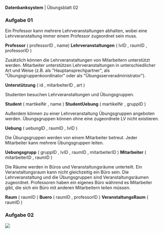 **Datenbanksystem** | Übungsblatt 02

### **Aufgabe 01**

Ein Professor kann mehrere Lehrveranstaltungen abhalten, wobei eine Lehrveranstaltung immer einem Professor zugeordnet sein muss.

**Professor** ( professorID , name)
**Lehrveranstaltungen** ( lvID , raumID , professorID )


Zusätzlich können die Lehrveranstaltungen von Mitarbeitern unterstützt werden.
Mitarbeiter unterstützen Lehrveranstaltungen in unterschiedlicher Art und Weise (z.B. als "Hauptansprechpartner", als "Übungsgruppenkoordinator" oder als "Übungsserveradministrator").

**Unterstützung** ( id , mitarbeiterID , art )

Studenten besuchen Lehrveranstaltungen und Übungsgruppen.

**Student** ( martikelNr , name )
**StudentUebung** ( martikelNr , gruppID )

Außerdem können zu einer Lehrveranstaltung Übungsgruppen angeboten werden. Übungsgruppen können ohne eine zugeordnete LV nicht existieren.

**Uebung** ( uebungID , raumID , lvID )

Die Übungsgruppen werden von einem Mitarbeiter betreut. Jeder Mitarbeiter kann mehrere Übungsgruppen leiten.

**Uebungsgrupp** ( gruppID , lvID , raumID , mitarbeiterID )
**Mitarbeiter** ( mitarbeiterID , raumID )

Die Räume werden in Büros und Veranstaltungsräume unterteilt. Ein Veranstaltungsraum kann nicht gleichzeitig ein Büro sein.
Die Lehrveranstaltung und die Übungsgruppen sind Veranstaltungsräumen zugeordnet.
Professoren haben ein eigenes Büro während es Mitarbeiter gibt, die sich ein Büro mit anderen Mitarbeitern teilen müssen.

**Raum** ( raumID )
**Buero** ( raumID , professorID )
**VeranstaltungsRaum** ( raumID )


###  Aufgabe 02


![](https://dl.dropboxusercontent.com/u/55616012/note/ERP.png)
